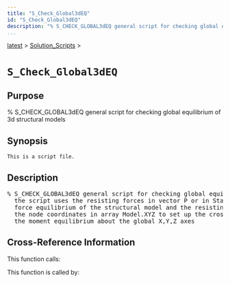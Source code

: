 ```yaml
---
title: "S_Check_Global3dEQ"
id: "S_Check_Global3dEQ"
description: "% S_CHECK_GLOBAL3dEQ general script for checking global equilibrium of 3d structural models"
...
```


<!-- <a name="_top"></a> -->
<!-- <div><a href="../../.autoindex.md">Home</a> &gt;  -->
 <a href="#">latest</a> &gt; <a href=".autoindex.md">Solution_Scripts</a> &gt; 
<!-- S_Check_Global3dEQ.m</div> -->

<!--<table width="100%"><tr><td align="left"><a href="../../.autoindex.md"><img alt="<" border="0" src="../../left.png">&nbsp;Master index</a></td>
<td align="right"><a href=".autoindex.md">Index for latest\Solution_Scripts&nbsp;<img alt=">" border="0" src="../../right.png"></a></td></tr></table>-->
# `S_Check_Global3dEQ`



## <a name="_name"></a>Purpose


% S_CHECK_GLOBAL3dEQ general script for checking global equilibrium of 3d structural models

<!-- <div class="box"><strong>% S_CHECK_GLOBAL3dEQ general script for checking global equilibrium of 3d structural models</strong></div> -->

## <a name="_synopsis"></a>Synopsis

`This is a script file.` 

## Description


<pre class="comment">% S_CHECK_GLOBAL3dEQ general script for checking global equilibrium of 3d structural models
  the script uses the resisting forces in vector P or in State.Pr for checking the global
  force equilibrium of the structural model and the resisting forces along with
  the node coordinates in array Model.XYZ to set up the cross products for checking
  the moment equilibrium about the global X,Y,Z axes</pre>
<!-- <div class="fragment"><pre class="comment">% S_CHECK_GLOBAL3dEQ general script for checking global equilibrium of 3d structural models
  the script uses the resisting forces in vector P or in State.Pr for checking the global
  force equilibrium of the structural model and the resisting forces along with
  the node coordinates in array Model.XYZ to set up the cross products for checking
  the moment equilibrium about the global X,Y,Z axes</pre></div> -->

<!-- crossreference -->
## <a name="_cross"></a>Cross-Reference Information

This function calls:
<ul style="list-style-image:url(../../matlabicon.gif)">
</ul>

This function is called by:
<ul style="list-style-image:url(../../matlabicon.gif)">
</ul>
<!-- crossreference -->




<!-- <hr><address>Generated on Mon 15-Feb-2021 18:38:47 by <strong><a href="http://www.artefact.tk/software/matlab/m2html/" title="Matlab Documentation in HTML">m2html</a></strong> &copy; 2005</address> -->